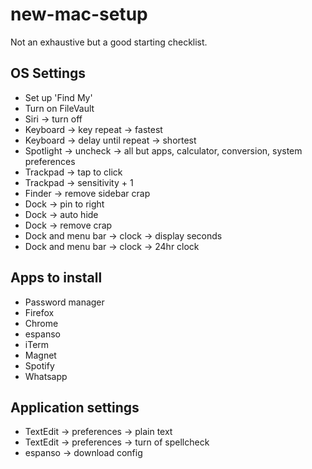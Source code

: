 # new-mac-setup

Not an exhaustive but a good starting checklist.

## OS Settings
- Set up 'Find My'
- Turn on FileVault
- Siri -> turn off
- Keyboard -> key repeat -> fastest
- Keyboard -> delay until repeat -> shortest
- Spotlight -> uncheck -> all but apps, calculator, conversion, system preferences
- Trackpad -> tap to click
- Trackpad -> sensitivity + 1
- Finder -> remove sidebar crap
- Dock -> pin to right
- Dock -> auto hide
- Dock -> remove crap
- Dock and menu bar -> clock -> display seconds
- Dock and menu bar -> clock -> 24hr clock

## Apps to install
- Password manager
- Firefox
- Chrome
- espanso
- iTerm
- Magnet
- Spotify
- Whatsapp

## Application settings
- TextEdit -> preferences -> plain text
- TextEdit -> preferences -> turn of spellcheck
- espanso -> download config

